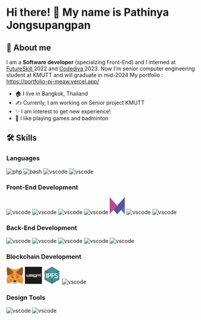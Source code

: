 <h1> Hi there! 👋 My name is Pathinya Jongsupangpan</h1>

<h2> 🚀 About me</h2>
I am a <b>Software developer</b> (specialzing Front-End) and I interned at <a href="https://futureskill.co/">FutureSkill </a> 2022 and <a href="https://codediva.co.th/">Codediva </a>2023. Now I'm senior computer engineering student at KMUTT and will graduate in mid-2024
My portfolio : <a href="https://portfolio-pj-meaw.vercel.app/"> https://portfolio-pj-meaw.vercel.app/</a>

- 🏠 I live in Bangkok, Thailand
- ✍️ Currenly, I am working on Senior project KMUTT
- ✨ I am interest to get new experience!
- 🏸 I like playing games and badminton
<h2> 🛠️ Skills</h2>
<h3> Languages </h3>

<p>
<img src="https://cdn.jsdelivr.net/gh/devicons/devicon/icons/c/c-original.svg" alt="php" width="45" height="45"/>
<img src="https://cdn.jsdelivr.net/gh/devicons/devicon/icons/java/java-original-wordmark.svg" alt="bash" width="45" height="45"/>
<img src="https://cdn.jsdelivr.net/gh/devicons/devicon/icons/javascript/javascript-original.svg" alt="vscode" width="45" height="45"/>
<img src="https://cdn.jsdelivr.net/gh/devicons/devicon/icons/typescript/typescript-original.svg" alt="vscode" width="45" height="45"/>
</p>

<h3> Front-End Development </h3>
<p>
<img src="https://cdn.jsdelivr.net/gh/devicons/devicon/icons/html5/html5-original.svg" alt="vscode" width="45" height="45"/>
<img src="https://cdn.jsdelivr.net/gh/devicons/devicon/icons/css3/css3-original.svg" alt="vscode" width="45" height="45"/>
<img src="https://cdn.jsdelivr.net/gh/devicons/devicon/icons/tailwindcss/tailwindcss-plain.svg" alt="vscode" width="45" height="45"/>
<img src="https://img.icons8.com/color/48/chakra-ui.png" alt="vscode" width="45" height="45"/>
<img src="framer-motion.svg" alt="vscode" width="40" height="45"/>
<img src="https://cdn.jsdelivr.net/gh/devicons/devicon/icons/react/react-original.svg" alt="vscode" width="45" height="45"/>
<img src="https://cdn.jsdelivr.net/gh/devicons/devicon/icons/nextjs/nextjs-original.svg" alt="vscode" width="45" height="45"/>
</p>

<h3> Back-End Development </h3>
<p>
<img src="https://cdn.jsdelivr.net/gh/devicons/devicon/icons/mysql/mysql-original.svg" alt="vscode" width="45" height="45"/>
<img src="https://cdn.jsdelivr.net/gh/devicons/devicon/icons/firebase/firebase-plain.svg" alt="vscode" width="45" height="45"/>
<img src="https://cdn.jsdelivr.net/gh/devicons/devicon/icons/mongodb/mongodb-original.svg" alt="vscode" width="45" height="45"/>
<img src="https://cdn.jsdelivr.net/gh/devicons/devicon/icons/nodejs/nodejs-original.svg" alt="vscode" width="45" height="45"/>
<img src="https://cdn.jsdelivr.net/gh/devicons/devicon/icons/express/express-original.svg" alt="vscode" width="45" height="45"/>
</p>

<h3> Blockchain Development </h3>
<p>
<img src="metamask.svg" alt="vscode" width="45" height="45"/>
<img src="og.png" alt="vscode" width="45" height="45"/>
<img src="Ipfs.png" alt="vscode" width="45" height="45"/>
<img src="https://cdn.jsdelivr.net/gh/devicons/devicon/icons/solidity/solidity-original.svg" alt="vscode" width="45" height="45"/>

</p>

<h3> Design Tools </h3>
<p>
<img src="https://cdn.jsdelivr.net/gh/devicons/devicon/icons/figma/figma-original.svg" alt="vscode" width="45" height="45"/>
<img src="https://cdn.jsdelivr.net/gh/devicons/devicon/icons/canva/canva-original.svg" alt="vscode" width="45" height="45"/>
</p>

